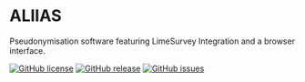 # ALIIAS

Pseudonymisation software featuring LimeSurvey Integration and a browser interface.

[![GitHub license](https://img.shields.io/github/license/pni-lab/ALIIAS.svg)](https://github.com/pni-lab/ALIIAS/blob/master/LICENSE)
[![GitHub release](https://img.shields.io/github/release/pni-lab/ALIIAS.svg)](https://github.com/pni-lab/ALIIAS/releases/)
[![GitHub issues](https://img.shields.io/github/issues/ALIIAS/mlconfound.svg)](https://GitHub.com/pni-lab/ALIIAS/issues/)

